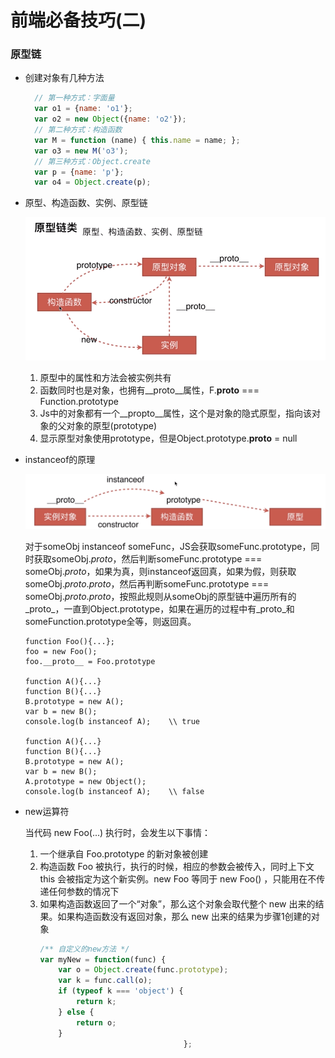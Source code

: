 # 前端必备技巧(二)

### 原型链

- 创建对象有几种方法

  ```javascript
    // 第一种方式：字面量
    var o1 = {name: 'o1'};
    var o2 = new Object({name: 'o2'});
    // 第二种方式：构造函数
    var M = function (name) { this.name = name; };
    var o3 = new M('o3');
    // 第三种方式：Object.create
    var p = {name: 'p'};
    var o4 = Object.create(p);
  ```
- 原型、构造函数、实例、原型链

  ![原型链类](./imgs/原型链类.png)

  1. 原型中的属性和方法会被实例共有
  2. 函数同时也是对象，也拥有__proto__属性，F.__proto__ === Function.prototype
  3. Js中的对象都有一个__propto__属性，这个是对象的隐式原型，指向该对象的父对象的原型(prototype)
  4. 显示原型对象使用prototype，但是Object.prototype.__proto__ = null

- instanceof的原理

  ![instanceof原理](./imgs/instanceof原理.png)

  对于someObj instanceof someFunc，JS会获取someFunc.prototype，同时获取someObj._proto_，然后判断someFunc.prototype === someObj._proto_，如果为真，则instanceof返回真，如果为假，则获取someObj._proto_._proto_，然后再判断someFunc.prototype === someObj._proto_._proto_，按照此规则从someObj的原型链中遍历所有的_proto_，一直到Object.prototype，如果在遍历的过程中有_proto_和someFunction.prototype全等，则返回真。
  ```
  function Foo(){...};
  foo = new Foo();
  foo.__proto__ = Foo.prototype

  function A(){...}
  function B(){...}
  B.prototype = new A();
  var b = new B();
  console.log(b instanceof A);    \\ true

  function A(){...}
  function B(){...}
  B.prototype = new A();
  var b = new B();
  A.prototype = new Object();
  console.log(b instanceof A);    \\ false
  ```
- new运算符

  当代码 new Foo(...) 执行时，会发生以下事情：
  1. 一个继承自 Foo.prototype 的新对象被创建
  2.  构造函数 Foo 被执行，执行的时候，相应的参数会被传入，同时上下文 this 会被指定为这个新实例。new Foo 等同于 new Foo() ，只能用在不传递任何参数的情况下
  3. 如果构造函数返回了一个“对象”，那么这个对象会取代整个 new 出来的结果。如果构造函数没有返回对象，那么 new 出来的结果为步骤1创建的对象
      ```JavaScript
      /** 自定义的new方法 */
      var myNew = function(func) {
          var o = Object.create(func.prototype);
          var k = func.call(o);
          if (typeof k === 'object') {
              return k;
          } else {
              return o;
          }
                                      };